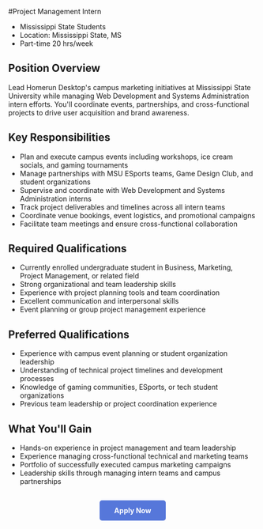 #Project Management Intern

<ul class="job-info">
    <li> Mississippi State Students</li>
    <li> Location: Mississippi State, MS </li>
    <li> Part-time 20 hrs/week</li>
</ul>

## Position Overview 

Lead Homerun Desktop's campus marketing initiatives at Mississippi State University while managing Web Development and Systems Administration intern efforts. You'll coordinate events, partnerships, and cross-functional projects to drive user acquisition and brand awareness.

## Key Responsibilities

* Plan and execute campus events including workshops, ice cream socials, and gaming tournaments
* Manage partnerships with MSU ESports teams, Game Design Club, and student organizations
* Supervise and coordinate with Web Development and Systems Administration interns
* Track project deliverables and timelines across all intern teams
* Coordinate venue bookings, event logistics, and promotional campaigns
* Facilitate team meetings and ensure cross-functional collaboration

## Required Qualifications

* Currently enrolled undergraduate student in Business, Marketing, Project Management, or related field
* Strong organizational and team leadership skills
* Experience with project planning tools and team coordination
* Excellent communication and interpersonal skills
* Event planning or group project management experience

## Preferred Qualifications

* Experience with campus event planning or student organization leadership
* Understanding of technical project timelines and development processes
* Knowledge of gaming communities, ESports, or tech student organizations
* Previous team leadership or project coordination experience

## What You'll Gain

* Hands-on experience in project management and team leadership
* Experience managing cross-functional technical and marketing teams
* Portfolio of successfully executed campus marketing campaigns
* Leadership skills through managing intern teams and campus partnerships

<div style="text-align: center; margin: 30px 0;">
  <a href="https://forms.gle/eK5jjhSVvoC5Y4cL8" target="_blank" style="background-color: #5677da; color: white; padding: 12px 30px; border-radius: 5px; text-decoration: none; font-weight: bold; display: inline-block;">
    Apply Now
  </a>
</div> 
